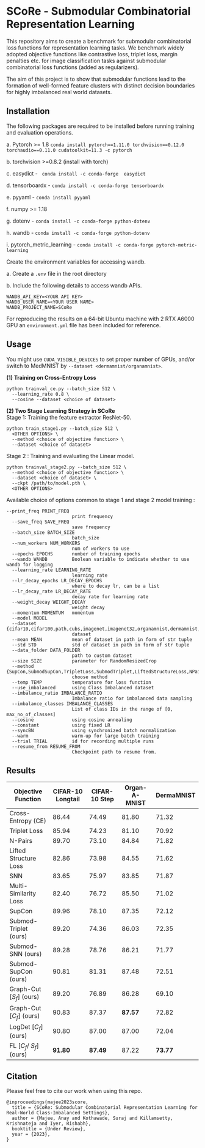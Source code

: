 # SCoRe - Submodular Combinatorial Representation Learning 
This repository aims to create a benchmark for submodular combinatorial loss functions for representation learning tasks. 
We benchmark widely adopted objective functions like contrastive loss, triplet loss, margin penalties etc. for image classification tasks against submodular combinatorial loss functions (added as regularizers). 

The aim of this project is to show that submodular functions lead to the formation of well-formed feature clusters with distinct decision boundaries for highly imbalanced real world datasets.

## Installation
The following packages are required to be installed before running training and evaluation operations.

a. Pytorch >= 1.8 ```conda install pytorch==1.11.0 torchvision==0.12.0 torchaudio==0.11.0 cudatoolkit=11.3 -c pytorch```

b. torchvision >=0.8.2 (install with torch)

c. easydict - ``` conda install -c conda-forge  easydict```

d. tensorboardx - ``` conda install -c conda-forge tensorboardx ```

e. pyyaml - ``` conda install pyyaml ```

f. numpy >= 1.18

g. dotenv - ```conda install -c conda-forge python-dotenv```

h. wandb - ```conda install -c conda-forge python-dotenv```

i. pytorch_metric_learning - ```conda install -c conda-forge pytorch-metric-learning```

Create the environment variables for accessing wandb.

a. Create a ```.env``` file in the root directory

b. Include the following details to access wandb APIs.
```
WANDB_API_KEY=<YOUR API KEY>
WANDB_USER_NAME=<YOUR USER NAME>
WANDB_PROJECT_NAME=SCoRe
```

For reproducing the results on a 64-bit Ubuntu machine with 2 RTX A6000 GPU an ```environment.yml``` file has been included for reference.

## Usage

You might use `CUDA_VISIBLE_DEVICES` to set proper number of GPUs, and/or switch to MedMNIST by `--dataset <dermamnist/organamnist>`.

**(1) Training on Cross-Entropy Loss**
```
python trainval_ce.py --batch_size 512 \
  --learning_rate 0.8 \
  --cosine --dataset <choice of dataset> 
```
**(2) Two Stage Learning Strategy in SCoRe**  
Stage 1: Training the feature extractor ResNet-50.
```
python train_stage1.py --batch_size 512 \
  <OTHER OPTIONS> \
  --method <choice of objective function> \
  --dataset <choice of dataset> 
```
Stage 2 : Training and evaluating the Linear model.
```
python trainval_stage2.py --batch_size 512 \
  --method <choice of objective function> \
  --dataset <choice of dataset> \
  --ckpt /path/to/model.pth \
  <OTHER OPTIONS>
```
Available choice of options common to stage 1 and stage 2 model training :
```
--print_freq PRINT_FREQ
                        print frequency
  --save_freq SAVE_FREQ
                        save frequency
  --batch_size BATCH_SIZE
                        batch_size
  --num_workers NUM_WORKERS
                        num of workers to use
  --epochs EPOCHS       number of training epochs
  --wandb WANDB         Boolean variable to indicate whether to use wandb for logging
  --learning_rate LEARNING_RATE
                        learning rate
  --lr_decay_epochs LR_DECAY_EPOCHS
                        where to decay lr, can be a list
  --lr_decay_rate LR_DECAY_RATE
                        decay rate for learning rate
  --weight_decay WEIGHT_DECAY
                        weight decay
  --momentum MOMENTUM   momentum
  --model MODEL
  --dataset {cifar10,cifar100,path,cubs,imagenet,imagenet32,organamnist,dermamnist,bloodmnist}
                        dataset
  --mean MEAN           mean of dataset in path in form of str tuple
  --std STD             std of dataset in path in form of str tuple
  --data_folder DATA_FOLDER
                        path to custom dataset
  --size SIZE           parameter for RandomResizedCrop
  --method {SupCon,SubmodSupCon,TripletLoss,SubmodTriplet,LiftedStructureLoss,NPairsLoss,MSLoss,SNNLoss,SubmodSNN,fl,gc,LogDet}
                        choose method
  --temp TEMP           temperature for loss function
  --use_imbalanced      using Class Imbalanced dataset
  --imbalance_ratio IMBALANCE_RATIO
                        Imbalance ratio for imbalanced data sampling
  --imbalance_classes IMBALANCE_CLASSES
                        List of class IDs in the range of [0, max_no_of_classes]
  --cosine              using cosine annealing
  --constant            using fixed LR
  --syncBN              using synchronized batch normalization
  --warm                warm-up for large batch training
  --trial TRIAL         id for recording multiple runs
  --resume_from RESUME_FROM
                        Checkpoint path to resume from.
```

## Results

| Objective Function                           | CIFAR-10 Longtail     | CIFAR-10 Step         | Organ-A-MNIST       | DermaMNIST                            |
|----------------------------------------------|-----------------------|-----------------------|---------------------|---------------------------------------|
| Cross-Entropy (CE)                           | 86.44                 | 74.49                 | 81.80               | 71.32                                 |
| Triplet Loss                                 | 85.94                 | 74.23                 | 81.10               | 70.92                                 |
| N-Pairs                                      | 89.70                 | 73.10                 | 84.84               | 71.82                                 |
| Lifted Structure Loss                        | 82.86                 | 73.98                 | 84.55               | 71.62                                 |
| SNN                                          | 83.65                 | 75.97                 | 83.85               | 71.87                                 |
| Multi-Similarity Loss                        | 82.40                 | 76.72                 | 85.50               | 71.02                                 |
| SupCon                                       | 89.96                 | 78.10                 | 87.35               | 72.12                                 |
| Submod-Triplet (ours)                        | 89.20                 | 74.36                 | 86.03               | 72.35                                 |
| Submod-SNN (ours)                            | 89.28                 | 78.76                 | 86.21               | 71.77                                 |
| Submod-SupCon (ours)                         | 90.81                 | 81.31                 | 87.48               | 72.51                                 |
| Graph-Cut [$S_{f}$] (ours)                   | 89.20                 | 76.89                 | 86.28               | 69.10                                 |
| Graph-Cut [$C_{f}$] (ours)                   | 90.83                 | 87.37                 | **87.57**           | 72.82                                 |
| LogDet [$C_{f}$] (ours)                      | 90.80                 | 87.00                 | 87.00               | 72.04                                 |
| FL [$C_{f}$/ $S_{f}$] (ours)                 | **91.80**             | **87.49**             | 87.22               | **73.77**                             |


## Citation
Please feel free to cite our work when using this repo.
```
@inproceedings{majee2023score,
  title = {SCoRe: Submodular Combinatorial Representation Learning for Real-World Class-Imbalanced Settings},
  author = {Majee, Anay and Kothawade, Suraj and Killamsetty, Krishnateja and Iyer, Rishabh},
  booktitle = {Under Review},
  year = {2023},
}
```